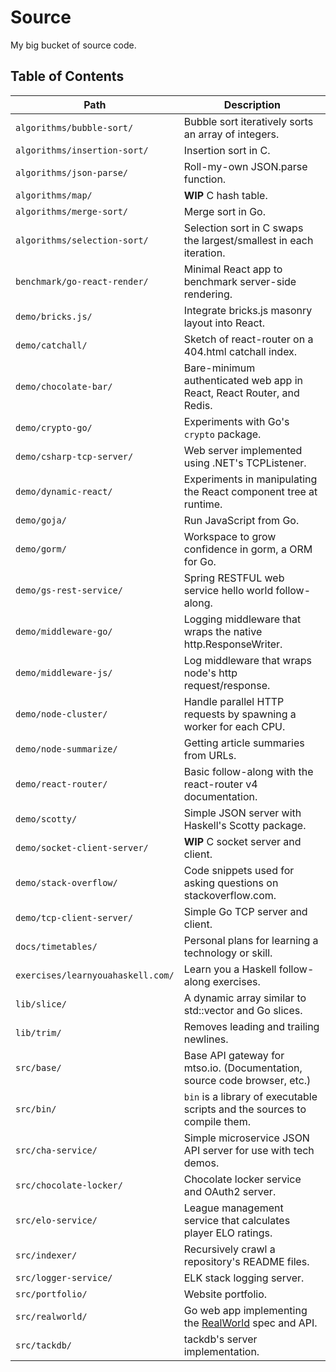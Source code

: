 # Source

My big bucket of source code.

## Table of Contents

Path | Description
---- | -----------
`algorithms/bubble-sort/` | Bubble sort iteratively sorts an array of integers.
`algorithms/insertion-sort/` | Insertion sort in C.
`algorithms/json-parse/` | Roll-my-own JSON.parse function.
`algorithms/map/` | **WIP** C hash table.
`algorithms/merge-sort/` | Merge sort in Go.
`algorithms/selection-sort/` | Selection sort in C swaps the largest/smallest in each iteration.
`benchmark/go-react-render/` | Minimal React app to benchmark server-side rendering.  
`demo/bricks.js/` | Integrate bricks.js masonry layout into React.
`demo/catchall/` | Sketch of react-router on a 404.html catchall index.
`demo/chocolate-bar/` | Bare-minimum authenticated web app in React, React Router, and Redis.
`demo/crypto-go/` | Experiments with Go's `crypto` package.
`demo/csharp-tcp-server/` | Web server implemented using .NET's TCPListener.
`demo/dynamic-react/` | Experiments in manipulating the React component tree at runtime.
`demo/goja/` | Run JavaScript from Go.
`demo/gorm/` | Workspace to grow confidence in gorm, a ORM for Go.
`demo/gs-rest-service/` | Spring RESTFUL web service hello world follow-along.
`demo/middleware-go/` | Logging middleware that wraps the native http.ResponseWriter.
`demo/middleware-js/` | Log middleware that wraps node's http request/response.
`demo/node-cluster/` | Handle parallel HTTP requests by spawning a worker for each CPU.
`demo/node-summarize/` | Getting article summaries from URLs.
`demo/react-router/` | Basic follow-along with the react-router v4 documentation.
`demo/scotty/` | Simple JSON server with Haskell's Scotty package.
`demo/socket-client-server/` | **WIP** C socket server and client.
`demo/stack-overflow/` | Code snippets used for asking questions on stackoverflow.com.
`demo/tcp-client-server/` | Simple Go TCP server and client.
`docs/timetables/` | Personal plans for learning a technology or skill.
`exercises/learnyouahaskell.com/` | Learn you a Haskell follow-along exercises.
`lib/slice/` | A dynamic array similar to std::vector and Go slices.
`lib/trim/` | Removes leading and trailing newlines.
`src/base/` | Base API gateway for mtso.io. (Documentation, source code browser, etc.)
`src/bin/` | `bin` is a library of executable scripts and the sources to compile them.
`src/cha-service/` | Simple microservice JSON API server for use with tech demos.
`src/chocolate-locker/` | Chocolate locker service and OAuth2 server.
`src/elo-service/` | League management service that calculates player ELO ratings.
`src/indexer/` | Recursively crawl a repository's README files.
`src/logger-service/` | ELK stack logging server.
`src/portfolio/` | Website portfolio.
`src/realworld/` | Go web app implementing the [RealWorld](https://github.com/gothinkster/realworld) spec and API.
`src/tackdb/` | tackdb's server implementation.
